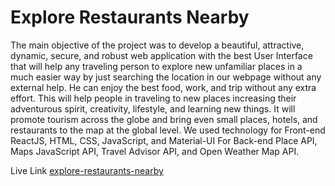 # Explore Restaurants Nearby
The main objective of the project was to develop a beautiful, attractive, dynamic, secure, and robust web application
with the best User Interface that will help any traveling person to explore new unfamiliar places in a much easier way
by just searching the location in our webpage without any external help. He can enjoy the best food, work, and trip
without any extra effort. This will help people in traveling to new places increasing their adventurous spirit, creativity,
lifestyle, and learning new things. It will promote tourism across the globe and bring even small places, hotels, and
restaurants to the map at the global level. We used technology for Front-end ReactJS, HTML, CSS, JavaScript, and
Material-UI For Back-end Place API, Maps JavaScript API, Travel Advisor API, and Open Weather Map API.

Live Link [explore-restaurants-nearby](https://travel-advisor-jsm.netlify.app/)

